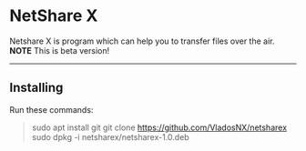 # NetShare X
Netshare X is program which can help you to transfer files over the air.
**NOTE** This is beta version!
***
## Installing
Run these commands:
> sudo apt install git
> git clone https://github.com/VladosNX/netsharex
> sudo dpkg -i netsharex/netsharex-1.0.deb
